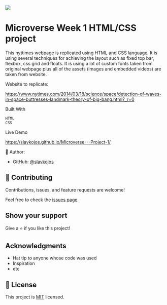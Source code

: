 ![](https://img.shields.io/badge/Microverse-blueviolet)

# Microverse Week 1 HTML/CSS project
  
  This nyttimes webpage is replicated using HTML and CSS language. It is using several techniques for achieving the 
  layout such as fixed top bar, flexbox, css grid and floats. It is using a lot of custom fonts taken from original webpage plus all
  of the assets (images and embedded videos) are taken from website.

Website to replicate:

https://www.nytimes.com/2014/03/18/science/space/detection-of-waves-in-space-buttresses-landmark-theory-of-big-bang.html?_r=0


Built With

    HTML
    CSS
    
    
Live Demo

https://slavkojos.github.io/Microverse---Project-1/


    




👤 Author:

- GitHub: [@slavkojos](https://github.com/slavkojos)

## 🤝 Contributing

Contributions, issues, and feature requests are welcome!

Feel free to check the [issues page](issues/).

## Show your support

Give a ⭐️ if you like this project!

## Acknowledgments

- Hat tip to anyone whose code was used
- Inspiration
- etc

## 📝 License

This project is [MIT](lic.url) licensed.
